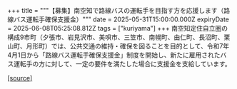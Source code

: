 +++
title = """【募集】南空知で路線バスの運転手を目指す方を応援します（路線バス運転手確保支援金）"""
date = 2025-05-31T15:00:00.000Z
expiryDate = 2025-06-08T05:25:08.812Z
tags = ["kuriyama"]
+++
南空知定住自立圏の構成9市町（夕張市、岩見沢市、美唄市、三笠市、南幌町、由仁町、長沼町、栗山町、月形町）では、公共交通の維持・確保を図ることを目的として、令和7年4月1日から「路線バス運転手確保支援金」制度を開始し、新たに雇用されたバス運転手の方に対して、一定の要件を満たした場合に支援金を支給しています。​

[[source]](https://www.town.kuriyama.hokkaido.jp/soshiki/31/32051.html)
